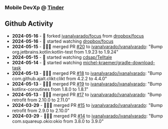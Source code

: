 ### Mobile DevXp @ [Tinder](https://medium.com/tinder)

## Github Activity
- **2024-05-16** - 🔱 forked [ivanalvarado/focus](https://github.com/ivanalvarado/focus) from [dropbox/focus](https://github.com/dropbox/focus)
- **2024-05-16** - 👀 started watching [dropbox/focus](https://github.com/dropbox/focus)
- **2024-05-15** - 🧑🏻‍💻 merged PR [#20](https://github.com/ivanalvarado/ivanalvarado/pull/20) to [ivanalvarado/ivanalvarado](https://github.com/ivanalvarado/ivanalvarado): "Bump org.jetbrains.kotlin:kotlin-test from 1.9.23 to 1.9.24"
- **2024-05-15** - 👀 started watching [cdsap/Telltale](https://github.com/cdsap/Telltale)
- **2024-05-14** - 👀 started watching [michel-kraemer/gradle-download-task](https://github.com/michel-kraemer/gradle-download-task)
- **2024-05-13** - 🧑🏻‍💻 merged PR [#18](https://github.com/ivanalvarado/ivanalvarado/pull/18) to [ivanalvarado/ivanalvarado](https://github.com/ivanalvarado/ivanalvarado): "Bump com.github.ajalt.clikt:clikt from 4.2.2 to 4.4.0"
- **2024-05-13** - 🧑🏻‍💻 merged PR [#19](https://github.com/ivanalvarado/ivanalvarado/pull/19) to [ivanalvarado/ivanalvarado](https://github.com/ivanalvarado/ivanalvarado): "Bump kotlinx-coroutines from 1.8.0 to 1.8.1"
- **2024-05-13** - 🧑🏻‍💻 merged PR [#17](https://github.com/ivanalvarado/ivanalvarado/pull/17) to [ivanalvarado/ivanalvarado](https://github.com/ivanalvarado/ivanalvarado): "Bump retrofit from 2.10.0 to 2.11.0"
- **2024-03-29** - 🧑🏻‍💻 merged PR [#15](https://github.com/ivanalvarado/ivanalvarado/pull/15) to [ivanalvarado/ivanalvarado](https://github.com/ivanalvarado/ivanalvarado): "Bump retrofit from 2.9.0 to 2.10.0"
- **2024-03-29** - 🧑🏻‍💻 merged PR [#14](https://github.com/ivanalvarado/ivanalvarado/pull/14) to [ivanalvarado/ivanalvarado](https://github.com/ivanalvarado/ivanalvarado): "Bump com.squareup.okio:okio from 3.8.0 to 3.9.0"